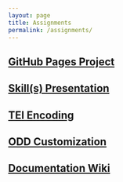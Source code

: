 ```yaml
---
layout: page
title: Assignments
permalink: /assignments/
---
```


## [GitHub Pages Project](../pages)  

## [Skill(s) Presentation](../skills)  

## [TEI Encoding](../encoding)  

## [ODD Customization](../odd)  

## [Documentation Wiki](../wiki)
